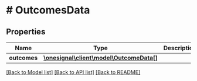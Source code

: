 # # OutcomesData

## Properties

Name | Type | Description | Notes
------------ | ------------- | ------------- | -------------
**outcomes** | [**\onesignal\client\model\OutcomeData[]**](OutcomeData.md) |  | [optional]

[[Back to Model list]](../../README.md#models) [[Back to API list]](../../README.md#endpoints) [[Back to README]](../../README.md)

